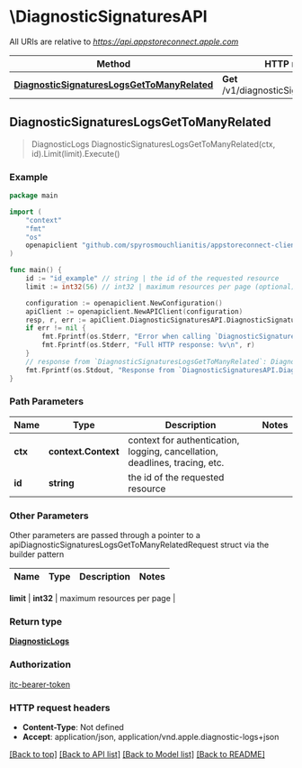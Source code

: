 # \DiagnosticSignaturesAPI

All URIs are relative to *https://api.appstoreconnect.apple.com*

Method | HTTP request | Description
------------- | ------------- | -------------
[**DiagnosticSignaturesLogsGetToManyRelated**](DiagnosticSignaturesAPI.md#DiagnosticSignaturesLogsGetToManyRelated) | **Get** /v1/diagnosticSignatures/{id}/logs | 



## DiagnosticSignaturesLogsGetToManyRelated

> DiagnosticLogs DiagnosticSignaturesLogsGetToManyRelated(ctx, id).Limit(limit).Execute()



### Example

```go
package main

import (
	"context"
	"fmt"
	"os"
	openapiclient "github.com/spyrosmouchlianitis/appstoreconnect-client"
)

func main() {
	id := "id_example" // string | the id of the requested resource
	limit := int32(56) // int32 | maximum resources per page (optional)

	configuration := openapiclient.NewConfiguration()
	apiClient := openapiclient.NewAPIClient(configuration)
	resp, r, err := apiClient.DiagnosticSignaturesAPI.DiagnosticSignaturesLogsGetToManyRelated(context.Background(), id).Limit(limit).Execute()
	if err != nil {
		fmt.Fprintf(os.Stderr, "Error when calling `DiagnosticSignaturesAPI.DiagnosticSignaturesLogsGetToManyRelated``: %v\n", err)
		fmt.Fprintf(os.Stderr, "Full HTTP response: %v\n", r)
	}
	// response from `DiagnosticSignaturesLogsGetToManyRelated`: DiagnosticLogs
	fmt.Fprintf(os.Stdout, "Response from `DiagnosticSignaturesAPI.DiagnosticSignaturesLogsGetToManyRelated`: %v\n", resp)
}
```

### Path Parameters


Name | Type | Description  | Notes
------------- | ------------- | ------------- | -------------
**ctx** | **context.Context** | context for authentication, logging, cancellation, deadlines, tracing, etc.
**id** | **string** | the id of the requested resource | 

### Other Parameters

Other parameters are passed through a pointer to a apiDiagnosticSignaturesLogsGetToManyRelatedRequest struct via the builder pattern


Name | Type | Description  | Notes
------------- | ------------- | ------------- | -------------

 **limit** | **int32** | maximum resources per page | 

### Return type

[**DiagnosticLogs**](DiagnosticLogs.md)

### Authorization

[itc-bearer-token](../README.md#itc-bearer-token)

### HTTP request headers

- **Content-Type**: Not defined
- **Accept**: application/json, application/vnd.apple.diagnostic-logs+json

[[Back to top]](#) [[Back to API list]](../README.md#documentation-for-api-endpoints)
[[Back to Model list]](../README.md#documentation-for-models)
[[Back to README]](../README.md)

